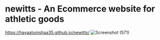 # newitts - An Ecommerce website for athletic goods
https://hayaatunishaa35.github.io/newitts/
![Screenshot (571)](https://user-images.githubusercontent.com/106590672/230722101-3ec2aa27-480d-4b95-a0d4-2c9b0d7f0614.png)
